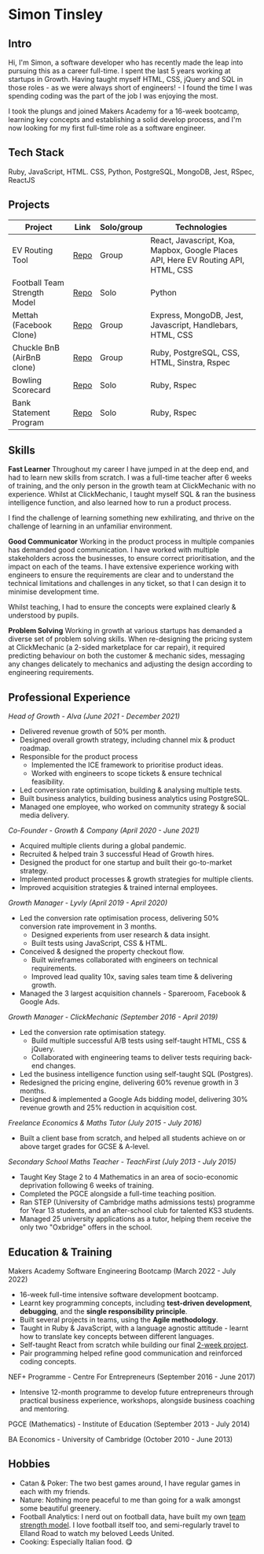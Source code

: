 # Simon Tinsley

## Intro
Hi, I'm Simon, a software developer who has recently made the leap into pursuing this as a career full-time. I spent the last 5 years working at startups in Growth. Having taught myself HTML, CSS, jQuery and SQL in those roles - as we were always short of engineers! - I found the time I was spending coding was the part of the job I was enjoying the most.

I took the plungs and joined Makers Academy for a 16-week bootcamp, learning key concepts and establishing a solid develop process, and I'm now looking for my first full-time role as a software engineer.

## Tech Stack
Ruby, JavaScript, HTML. CSS, Python, PostgreSQL, MongoDB, Jest, RSpec, ReactJS

## Projects

| Project | Link | Solo/group | Technologies |
| ------- | ---- | ---------- | ------------ |
| EV Routing Tool | [Repo](https://github.com/sjtinsley/ev-routing) | Group | React, Javascript, Koa, Mapbox, Google Places API, Here EV Routing API, HTML, CSS |
| Football Team Strength Model | [Repo](https://github.com/sjtinsley/teamstrengthmodel) | Solo | Python |
| Mettah (Facebook Clone) | [Repo](https://github.com/tomoneill32/acebook-allowTeamToReceiveName) | Group | Express, MongoDB, Jest, Javascript, Handlebars, HTML, CSS |
| Chuckle BnB (AirBnB clone) | [Repo](https://github.com/sjtinsley/chuckle_brothers_bnb) | Group | Ruby, PostgreSQL, CSS, HTML, Sinstra, Rspec |
| Bowling Scorecard | [Repo](https://github.com/sjtinsley/bowling-scorecard-ruby) | Solo | Ruby, Rspec |
| Bank Statement Program | [Repo](https://github.com/sjtinsley/bank-tech-test) | Solo | Ruby, Rspec |

## Skills

**Fast Learner**
Throughout my career I have jumped in at the deep end, and had to learn new skills from scratch. I was a full-time teacher after 6 weeks of training, and the only person in the growth team at ClickMechanic with no experience. Whilst at ClickMechanic, I taught myself SQL & ran the business intelligence function, and also learned how to run a product process.

I find the challenge of learning something new exhilirating, and thrive on the challenge of learning in an unfamiliar environment.

**Good Communicator**
Working in the product process in multiple companies has demanded good communication. I have worked with multiple stakeholders across the businesses, to ensure correct prioritisation, and the impact on each of the teams. I have extensive experience working with engineers to ensure the requirements are clear and to understand the technical limitations and challenges in any ticket, so that I can design it to minimise development time.

Whilst teaching, I had to ensure the concepts were explained clearly & understood by pupils.

**Problem Solving**
Working in growth at various startups has demanded a diverse set of problem solving skills. When re-designing the pricing system at ClickMechanic (a 2-sided marketplace for car repair), it required predicting behaviour on both the customer & mechanic sides, messaging any changes delicately to mechanics and adjusting the design according to engineering requirements.

## Professional Experience

*Head of Growth - Alva (June 2021 - December 2021)*
* Delivered revenue growth of 50% per month. 
* Designed overall growth strategy, including channel mix & product roadmap.
* Responsible for the product process
  * Implemented the ICE framework to prioritise product ideas.
  * Worked with engineers to scope tickets & ensure technical feasibility.
* Led conversion rate optimisation, building & analysing multiple tests.
* Built business analytics, building business analytics using PostgreSQL.
* Managed one employee, who worked on community strategy & social media delivery.

*Co-Founder - Growth & Company (April 2020 - June 2021)*
* Acquired multiple clients during a global pandemic.
* Recruited & helped train 3 successful Head of Growth hires.
* Designed the product for one startup and built their go-to-market strategy.
* Implemented product processes & growth strategies for multiple clients.
* Improved acquisition strategies & trained internal employees.

*Growth Manager - Lyvly (April 2019 - April 2020)*
* Led the conversion rate optimisation process, delivering 50% conversion rate improvement in 3 months.
  * Designed experients from user research & data insight.
  * Built tests using JavaScript, CSS & HTML.
* Conceived & designed the property checkout flow.
  * Built wireframes collaborated with engineers on technical requirements.
  * Improved lead quality 10x, saving sales team time & delivering growth.
* Managed the 3 largest acquisition channels - Spareroom, Facebook & Google Ads.

*Growth Manager - ClickMechanic (September 2016 - April 2019)*
* Led the conversion rate optimisation stategy.
  * Build multiple successful A/B tests using self-taught HTML, CSS & jQuery.
  * Collaborated with engineering teams to deliver tests requiring back-end changes.
* Led the business intelligence function using self-taught SQL (Postgres).
* Redesigned the pricing engine, delivering 60% revenue growth in 3 months.
* Designed & implemented a Google Ads bidding model, delivering 30% revenue growth and 25% reduction in acquisition cost.

*Freelance Economics & Maths Tutor (July 2015 - July 2016)*
* Built a client base from scratch, and helped all students achieve on or above target grades for GCSE & A-level.

*Secondary School Maths Teacher - TeachFirst (July 2013 - July 2015)*
* Taught Key Stage 2 to 4 Mathematics in an area of socio-economic deprivation following 6 weeks of training.
* Completed the PGCE alongside a full-time teaching position.
* Ran STEP (University of Cambridge maths admissions tests) programme for Year 13 students, and an after-school club for talented KS3 students.
* Managed 25 university applications as a tutor, helping them receive the only two "Oxbridge" offers in the school.


## Education & Training

Makers Academy Software Engineering Bootcamp (March 2022 - July 2022)
* 16-week full-time intensive software development bootcamp.
* Learnt key programming concepts, including **test-driven development**, **debugging**, and the **single responsibility principle**.
* Built several projects in teams, using the **Agile methodology**.
* Taught in Ruby & JavaScript, with a language agnostic attitude - learnt how to translate key concepts between different languages. 
* Self-taught React from scratch while building our final [2-week project](https://github.com/sjtinsley/ev-routing).
* Pair programming helped refine good communication and reinforced coding concepts.

NEF+ Programme - Centre For Entrepreneurs (September 2016 - June 2017)
* Intensive 12-month programme to develop future entrepreneurs through practical business experience, workshops, alongside business coaching and mentoring.

PGCE (Mathematics) - Institute of Education (September 2013 - July 2014)

BA Economics - University of Cambridge (October 2010 - June 2013)

## Hobbies
* Catan & Poker: The two best games around, I have regular games in each with my friends.
* Nature: Nothing more peaceful to me than going for a walk amongst some beautiful greenery.
* Football Analytics: I nerd out on football data, have built my own [team strength model](https://github.com/sjtinsley/teamstrengthmodel). I love football itself too, and semi-regularly travel to Elland Road to watch my beloved Leeds United.
* Cooking: Especially Italian food. 😋